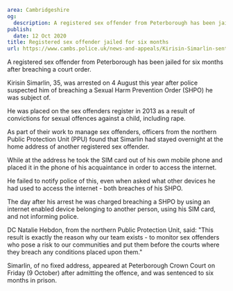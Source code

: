 ```yaml
area: Cambridgeshire
og:
  description: A registered sex offender from Peterborough has been jailed for six months after breaching a court order.
publish:
  date: 12 Oct 2020
title: Registered sex offender jailed for six months
url: https://www.cambs.police.uk/news-and-appeals/Kirisin-Simarlin-sentencing
```

A registered sex offender from Peterborough has been jailed for six months after breaching a court order.

Kirisin Simarlin, 35, was arrested on 4 August this year after police suspected him of breaching a Sexual Harm Prevention Order (SHPO) he was subject of.

He was placed on the sex offenders register in 2013 as a result of convictions for sexual offences against a child, including rape.

As part of their work to manage sex offenders, officers from the northern Public Protection Unit (PPU) found that Simarlin had stayed overnight at the home address of another registered sex offender.

While at the address he took the SIM card out of his own mobile phone and placed it in the phone of his acquaintance in order to access the internet.

He failed to notify police of this, even when asked what other devices he had used to access the internet - both breaches of his SHPO.

The day after his arrest he was charged breaching a SHPO by using an internet enabled device belonging to another person, using his SIM card, and not informing police.

DC Natalie Hebdon, from the northern Public Protection Unit, said: "This result is exactly the reason why our team exists - to monitor sex offenders who pose a risk to our communities and put them before the courts where they breach any conditions placed upon them."

Simarlin, of no fixed address, appeared at Peterborough Crown Court on Friday (9 October) after admitting the offence, and was sentenced to six months in prison.
